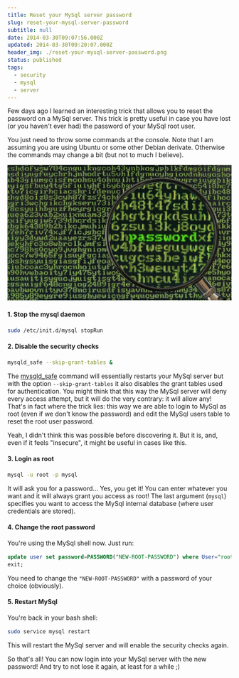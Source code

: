 ```yaml
---
title: Reset your MySql server password
slug: reset-your-mysql-server-password
subtitle: null
date: 2014-03-30T09:07:56.000Z
updated: 2014-03-30T09:20:07.000Z
header_img: ./reset-your-mysql-server-password.png
status: published
tags:
  - security
  - mysql
  - server
---
```


Few days ago I learned an interesting trick that allows you to reset the password on a MySql server. This trick is pretty useful in case you have lost (or you haven't ever had) the password of your MySql root user.

You just need to throw some commands at the console. Note that I am assuming you are using Ubuntu or some other Debian derivate. Otherwise the commands may change a bit (but not to much I believe).

![Reset your MySql server password](./password_reset.jpg)

#### 1. Stop the mysql daemon

```bash
sudo /etc/init.d/mysql stopRun
```

#### 2. Disable the security checks

```bash
mysqld_safe --skip-grant-tables &
```

The [mysqld_safe](http://dev.mysql.com/doc/refman/5.0/en/mysqld-safe.html) command will essentially restarts your MySql server but with the option `--skip-grant-tables` it also disables the grant tables used for authentication. You might think that this way the MySql server will deny every access attempt, but it will do the very contrary: it will allow any!
That's in fact where the trick lies: this way we are able to login to MySql as root (even if we don't know the password) and edit the MySql users table to reset the root user password.

Yeah, I didn't think this was possible before discovering it. But it is, and, even if it feels "insecure", it might be useful in cases like this.

#### 3. Login as root

```bash
mysql -u root -p mysql
```

It will ask you for a password... Yes, you get it! You can enter whatever you want and it will always grant you access as root!
The last argument (`mysql`) specifies you want to access the MySql internal database (where user credentials are stored).

#### 4. Change the root password

You're using the MySql shell now. Just run:

```sql
update user set password=PASSWORD("NEW-ROOT-PASSWORD") where User="root";
exit;
```

You need to change the `"NEW-ROOT-PASSWORD"` with a password of your choice (obviously).

#### 5. Restart MySql

You're back in your bash shell:

```bash
sudo service mysql restart
```

This will restart the MySql server and will enable the security checks again.

So that's all! You can now login into your MySql server with the new password! And try to not lose it again, at least for a while ;)

